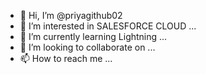 - 👋 Hi, I’m @priyagithub02
- 👀 I’m interested in SALESFORCE CLOUD  ...
- 🌱 I’m currently learning Lightning ...
- 💞️ I’m looking to collaborate on ...
- 📫 How to reach me ...

<!---
priyagithub02/priyagithub02 is a ✨ special ✨ repository because its `README.md` (this file) appears on your GitHub profile.
You can click the Preview link to take a look at your changes.
--->
